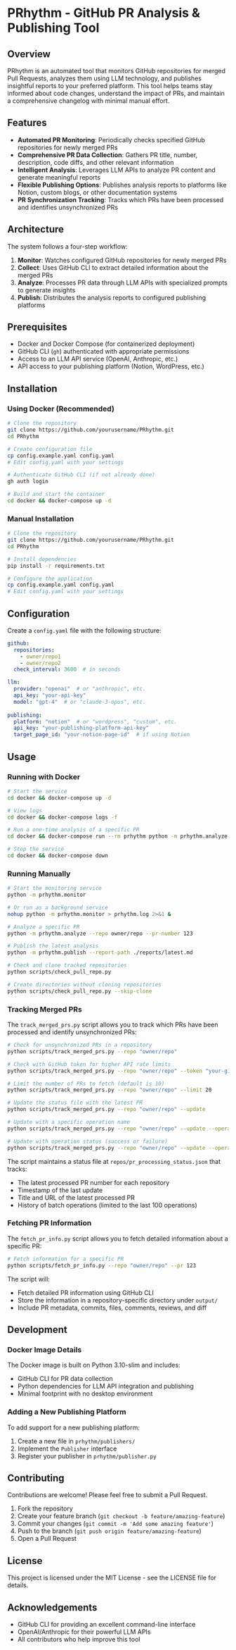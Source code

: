 # PRhythm - GitHub PR Analysis & Publishing Tool

## Overview

PRhythm is an automated tool that monitors GitHub repositories for merged Pull Requests, analyzes them using LLM technology, and publishes insightful reports to your preferred platform. This tool helps teams stay informed about code changes, understand the impact of PRs, and maintain a comprehensive changelog with minimal manual effort.

## Features

- **Automated PR Monitoring**: Periodically checks specified GitHub repositories for newly merged PRs
- **Comprehensive PR Data Collection**: Gathers PR title, number, description, code diffs, and other relevant information
- **Intelligent Analysis**: Leverages LLM APIs to analyze PR content and generate meaningful reports
- **Flexible Publishing Options**: Publishes analysis reports to platforms like Notion, custom blogs, or other documentation systems
- **PR Synchronization Tracking**: Tracks which PRs have been processed and identifies unsynchronized PRs

## Architecture

The system follows a four-step workflow:

1. **Monitor**: Watches configured GitHub repositories for newly merged PRs
2. **Collect**: Uses GitHub CLI to extract detailed information about the merged PRs
3. **Analyze**: Processes PR data through LLM APIs with specialized prompts to generate insights
4. **Publish**: Distributes the analysis reports to configured publishing platforms

## Prerequisites

- Docker and Docker Compose (for containerized deployment)
- GitHub CLI (`gh`) authenticated with appropriate permissions
- Access to an LLM API service (OpenAI, Anthropic, etc.)
- API access to your publishing platform (Notion, WordPress, etc.)

## Installation

### Using Docker (Recommended)

```bash
# Clone the repository
git clone https://github.com/yourusername/PRhythm.git
cd PRhythm

# Create configuration file
cp config.example.yaml config.yaml
# Edit config.yaml with your settings

# Authenticate GitHub CLI (if not already done)
gh auth login

# Build and start the container
cd docker && docker-compose up -d
```

### Manual Installation

```bash
# Clone the repository
git clone https://github.com/yourusername/PRhythm.git
cd PRhythm

# Install dependencies
pip install -r requirements.txt

# Configure the application
cp config.example.yaml config.yaml
# Edit config.yaml with your settings
```

## Configuration

Create a `config.yaml` file with the following structure:

```yaml
github:
  repositories:
    - owner/repo1
    - owner/repo2
  check_interval: 3600  # in seconds

llm:
  provider: "openai"  # or "anthropic", etc.
  api_key: "your-api-key"
  model: "gpt-4"  # or "claude-3-opus", etc.
  
publishing:
  platform: "notion"  # or "wordpress", "custom", etc.
  api_key: "your-publishing-platform-api-key"
  target_page_id: "your-notion-page-id"  # if using Notion
```

## Usage

### Running with Docker

```bash
# Start the service
cd docker && docker-compose up -d

# View logs
cd docker && docker-compose logs -f

# Run a one-time analysis of a specific PR
cd docker && docker-compose run --rm prhythm python -m prhythm.analyze --repo owner/repo --pr-number 123

# Stop the service
cd docker && docker-compose down
```

### Running Manually

```bash
# Start the monitoring service
python -m prhythm.monitor

# Or run as a background service
nohup python -m prhythm.monitor > prhythm.log 2>&1 &

# Analyze a specific PR
python -m prhythm.analyze --repo owner/repo --pr-number 123

# Publish the latest analysis
python -m prhythm.publish --report-path ./reports/latest.md

# Check and clone tracked repositories
python scripts/check_pull_repo.py

# Create directories without cloning repositories
python scripts/check_pull_repo.py --skip-clone
```

### Tracking Merged PRs

The `track_merged_prs.py` script allows you to track which PRs have been processed and identify unsynchronized PRs:

```bash
# Check for unsynchronized PRs in a repository
python scripts/track_merged_prs.py --repo "owner/repo"

# Check with GitHub token for higher API rate limits
python scripts/track_merged_prs.py --repo "owner/repo" --token "your-github-token"

# Limit the number of PRs to fetch (default is 10)
python scripts/track_merged_prs.py --repo "owner/repo" --limit 20

# Update the status file with the latest PR
python scripts/track_merged_prs.py --repo "owner/repo" --update

# Update with a specific operation name
python scripts/track_merged_prs.py --repo "owner/repo" --update --operation "analysis_complete"

# Update with operation status (success or failure)
python scripts/track_merged_prs.py --repo "owner/repo" --update --operation "analysis_complete" --status "success"
```

The script maintains a status file at `repos/pr_processing_status.json` that tracks:
- The latest processed PR number for each repository
- Timestamp of the last update
- Title and URL of the latest processed PR
- History of batch operations (limited to the last 100 operations)

### Fetching PR Information

The `fetch_pr_info.py` script allows you to fetch detailed information about a specific PR:

```bash
# Fetch information for a specific PR
python scripts/fetch_pr_info.py --repo "owner/repo" --pr 123
```

The script will:
- Fetch detailed PR information using GitHub CLI
- Store the information in a repository-specific directory under `output/`
- Include PR metadata, commits, files, comments, reviews, and diff

## Development

### Docker Image Details

The Docker image is built on Python 3.10-slim and includes:
- GitHub CLI for PR data collection
- Python dependencies for LLM API integration and publishing
- Minimal footprint with no desktop environment

### Adding a New Publishing Platform

To add support for a new publishing platform:

1. Create a new file in `prhythm/publishers/`
2. Implement the `Publisher` interface
3. Register your publisher in `prhythm/publisher.py`

## Contributing

Contributions are welcome! Please feel free to submit a Pull Request.

1. Fork the repository
2. Create your feature branch (`git checkout -b feature/amazing-feature`)
3. Commit your changes (`git commit -m 'Add some amazing feature'`)
4. Push to the branch (`git push origin feature/amazing-feature`)
5. Open a Pull Request

## License

This project is licensed under the MIT License - see the LICENSE file for details.

## Acknowledgements

- GitHub CLI for providing an excellent command-line interface
- OpenAI/Anthropic for their powerful LLM APIs
- All contributors who help improve this tool
